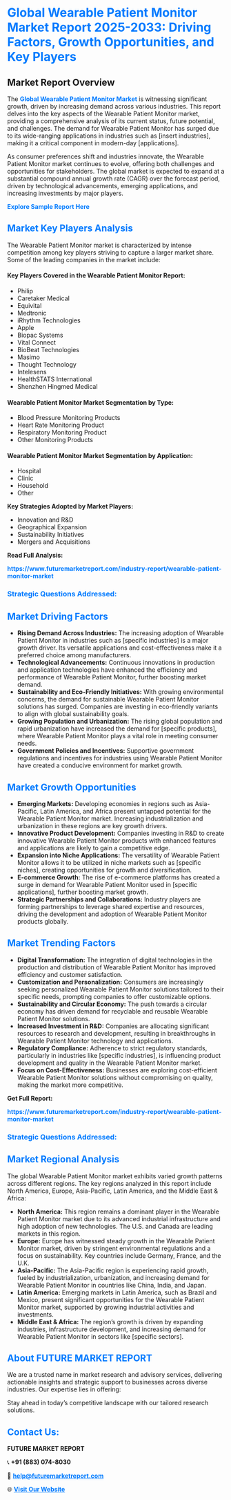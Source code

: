 <h1 style="color: #007BFF;">Global Wearable Patient Monitor Market Report 2025-2033: Driving Factors, Growth Opportunities, and Key Players</h1>

<section id="overview">
<h2>Market Report Overview</h2>
<p>The <a href="https://www.futuremarketreport.com/industry-report/wearable-patient-monitor-market" style="color: #007BFF; text-decoration: none;"><strong>Global Wearable Patient Monitor Market</strong></a> is witnessing significant growth, driven by increasing demand across various industries. This report delves into the key aspects of the Wearable Patient Monitor market, providing a comprehensive analysis of its current status, future potential, and challenges. The demand for Wearable Patient Monitor has surged due to its wide-ranging applications in industries such as [insert industries], making it a critical component in modern-day [applications].</p>
<p>As consumer preferences shift and industries innovate, the Wearable Patient Monitor market continues to evolve, offering both challenges and opportunities for stakeholders. The global market is expected to expand at a substantial compound annual growth rate (CAGR) over the forecast period, driven by technological advancements, emerging applications, and increasing investments by major players.</p>
</section>

<section id="overview">
<p><a href="https://www.futuremarketreport.com/request-sample/reportId=77948" style="color: #007BFF; text-decoration: none;"><strong>Explore Sample Report Here</strong></a></p>
</section>

<section id="key-players">
<h2 style="color: #007BFF;">Market Key Players Analysis</h2>
<p>The Wearable Patient Monitor market is characterized by intense competition among key players striving to capture a larger market share. Some of the leading companies in the market include:</p>
<h4>Key Players Covered in the Wearable Patient Monitor Report:</h4>
<ul><li>Philip</li><li>Caretaker Medical</li><li>Equivital</li><li>Medtronic</li><li>iRhythm Technologies</li><li>Apple</li><li>Biopac Systems</li><li>Vital Connect</li><li>BioBeat Technologies</li><li>Masimo</li><li>Thought Technology</li><li>Intelesens</li><li>HealthSTATS International</li><li>Shenzhen Hingmed Medical</li></ul>
<h4>Wearable Patient Monitor Market Segmentation by Type:</h4>
<ul><li>Blood Pressure Monitoring Products</li><li>Heart Rate Monitoring Product</li><li>Respiratory Monitoring Product</li><li>Other Monitoring Products</li></ul>

<h4>Wearable Patient Monitor Market Segmentation by Application:</h4>
<ul><li>Hospital</li><li>Clinic</li><li>Household</li><li>Other</li></ul>
<p><strong>Key Strategies Adopted by Market Players:</strong></p>
<ul>
<li>Innovation and R&D</li>
<li>Geographical Expansion</li>
<li>Sustainability Initiatives</li>
<li>Mergers and Acquisitions</li>
</ul>
</section>

<section>
<p><strong>Read Full Analysis: </strong></p><a href="https://www.futuremarketreport.com/industry-report/wearable-patient-monitor-market" style="color: #007BFF; text-decoration: none;"><strong>https://www.futuremarketreport.com/industry-report/wearable-patient-monitor-market</strong></a>
<h3 style="color: #007BFF;">Strategic Questions Addressed:</h3>
</section>

<section id="driving-factors">
<h2 style="color: #007BFF;">Market Driving Factors</h2>
<ul>
<li><strong>Rising Demand Across Industries:</strong> The increasing adoption of Wearable Patient Monitor in industries such as [specific industries] is a major growth driver. Its versatile applications and cost-effectiveness make it a preferred choice among manufacturers.</li>
<li><strong>Technological Advancements:</strong> Continuous innovations in production and application technologies have enhanced the efficiency and performance of Wearable Patient Monitor, further boosting market demand.</li>
<li><strong>Sustainability and Eco-Friendly Initiatives:</strong> With growing environmental concerns, the demand for sustainable Wearable Patient Monitor solutions has surged. Companies are investing in eco-friendly variants to align with global sustainability goals.</li>
<li><strong>Growing Population and Urbanization:</strong> The rising global population and rapid urbanization have increased the demand for [specific products], where Wearable Patient Monitor plays a vital role in meeting consumer needs.</li>
<li><strong>Government Policies and Incentives:</strong> Supportive government regulations and incentives for industries using Wearable Patient Monitor have created a conducive environment for market growth.</li>
</ul>
</section>

<section id="growth-opportunities">
<h2 style="color: #007BFF;">Market Growth Opportunities</h2>
<ul>
<li><strong>Emerging Markets:</strong> Developing economies in regions such as Asia-Pacific, Latin America, and Africa present untapped potential for the Wearable Patient Monitor market. Increasing industrialization and urbanization in these regions are key growth drivers.</li>
<li><strong>Innovative Product Development:</strong> Companies investing in R&D to create innovative Wearable Patient Monitor products with enhanced features and applications are likely to gain a competitive edge.</li>
<li><strong>Expansion into Niche Applications:</strong> The versatility of Wearable Patient Monitor allows it to be utilized in niche markets such as [specific niches], creating opportunities for growth and diversification.</li>
<li><strong>E-commerce Growth:</strong> The rise of e-commerce platforms has created a surge in demand for Wearable Patient Monitor used in [specific applications], further boosting market growth.</li>
<li><strong>Strategic Partnerships and Collaborations:</strong> Industry players are forming partnerships to leverage shared expertise and resources, driving the development and adoption of Wearable Patient Monitor products globally.</li>
</ul>
</section>

<section id="trending-factors">
<h2 style="color: #007BFF;">Market Trending Factors</h2>
<ul>
<li><strong>Digital Transformation:</strong> The integration of digital technologies in the production and distribution of Wearable Patient Monitor has improved efficiency and customer satisfaction.</li>
<li><strong>Customization and Personalization:</strong> Consumers are increasingly seeking personalized Wearable Patient Monitor solutions tailored to their specific needs, prompting companies to offer customizable options.</li>
<li><strong>Sustainability and Circular Economy:</strong> The push towards a circular economy has driven demand for recyclable and reusable Wearable Patient Monitor solutions.</li>
<li><strong>Increased Investment in R&D:</strong> Companies are allocating significant resources to research and development, resulting in breakthroughs in Wearable Patient Monitor technology and applications.</li>
<li><strong>Regulatory Compliance:</strong> Adherence to strict regulatory standards, particularly in industries like [specific industries], is influencing product development and quality in the Wearable Patient Monitor market.</li>
<li><strong>Focus on Cost-Effectiveness:</strong> Businesses are exploring cost-efficient Wearable Patient Monitor solutions without compromising on quality, making the market more competitive.</li>
</ul>
</section>

<section>
<p><strong>Get Full Report: </strong></p><a href="https://www.futuremarketreport.com/industry-report/wearable-patient-monitor-market" style="color: #007BFF; text-decoration: none;"><strong>https://www.futuremarketreport.com/industry-report/wearable-patient-monitor-market</strong></a>
<h3 style="color: #007BFF;">Strategic Questions Addressed:</h3>
</section>


<section id="regional-analysis">
<h2 style="color: #007BFF;">Market Regional Analysis</h2>
<p>The global Wearable Patient Monitor market exhibits varied growth patterns across different regions. The key regions analyzed in this report include North America, Europe, Asia-Pacific, Latin America, and the Middle East & Africa:</p>
<ul>
<li><strong>North America:</strong> This region remains a dominant player in the Wearable Patient Monitor market due to its advanced industrial infrastructure and high adoption of new technologies. The U.S. and Canada are leading markets in this region.</li>
<li><strong>Europe:</strong> Europe has witnessed steady growth in the Wearable Patient Monitor market, driven by stringent environmental regulations and a focus on sustainability. Key countries include Germany, France, and the U.K.</li>
<li><strong>Asia-Pacific:</strong> The Asia-Pacific region is experiencing rapid growth, fueled by industrialization, urbanization, and increasing demand for Wearable Patient Monitor in countries like China, India, and Japan.</li>
<li><strong>Latin America:</strong> Emerging markets in Latin America, such as Brazil and Mexico, present significant opportunities for the Wearable Patient Monitor market, supported by growing industrial activities and investments.</li>
<li><strong>Middle East & Africa:</strong> The region’s growth is driven by expanding industries, infrastructure development, and increasing demand for Wearable Patient Monitor in sectors like [specific sectors].</li>
</ul>
</section>

<footer>
<h2 style="color: #007BFF;">About FUTURE MARKET REPORT</h2>
<p>We are a trusted name in market research and advisory services, delivering actionable insights and strategic support to businesses across diverse industries. Our expertise lies in offering:</p>

<p>Stay ahead in today’s competitive landscape with our tailored research solutions.</p>

<h2 style="color: #007BFF;">Contact Us:</h2>
<p><strong>FUTURE MARKET REPORT</strong></p>
<p>📞 <strong>+91 (883) 074-8030</strong></p>
<p>📧 <strong><a href="mailto:help@futuremarketreport.com" style="color: #007BFF;">help@futuremarketreport.com</a></strong></p>
<p>🌐 <strong><a href="https://www.futuremarketreport.com/" style="color: #007BFF;">Visit Our Website</a></strong></p>
</footer>
